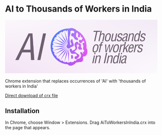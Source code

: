 # AI to Thousands of Workers in India

![](logo.png)

Chrome extension that replaces occurrences of 'AI' with 'thousands of workers in India'

[Direct download of crx file](https://github.com/sabslikesobs/ai-to-workers-in-india/blob/master/AiToWorkersInIndia.crx?raw=true)

## Installation

In Chrome, choose Window > Extensions.  Drag AiToWorkersInIndia.crx into the page that appears.
